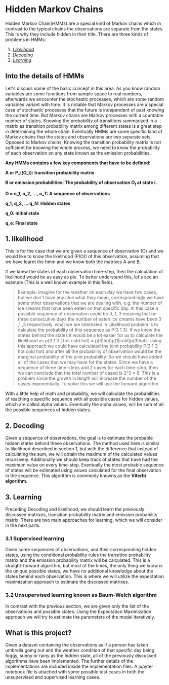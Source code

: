 # Hidden Markov Chains

Hidden Markov Chain(HMMs) are a special kind of Markov chains which in contrast to the typical chains the observations are separate from the states. This is why they include hidden in their title. There are three kinds of problems in HMMs:

1. [*Likelihood*](#1-likelihood)
2. [*Decoding*](#2-Decoding)
3. [*Learning*](#3-Learning)


## Into the details of HMMs

Let's discuss some of the basic concept in this area. As you know random variables are some functions from sample space to real numbers, afterwards we encounter the stochastic processes, which are some random variables variant with time. It is notable that Markov processes are a special case of stochastic processes that the future is independent of past knowing the current time. But Markov chains are Markov processes with a countable number of states. Knowing the probability of transitions summarized in a matrix as transition probability matrix among different states is a great step in determining the whole chain. Eventually HMMs are some specific kind of Markov chains that the states and observations are two separate sets. Opposed to Markov chains, Knowing the transition probability matrix is not sufficient for knowing the whole process, we need to know the probability of each observation on any state known as the emission probabilities.

<b>Any HMMs contains a few key components that have to be defined:

A or P_i(O_t): transition probability matrix

B or emission probabilities: The probability of observation $O_t$ at state i.

O = o_1, o_2, ..., o_T: A sequence of observations

q_1, q_2, ... q_N: Hidden states

q_0: initial state

q_e: Final state

</b>

## 1. likelihood
This is for the case that we are given a sequence of observation (O) and we would like to know the likelihood (P(O)) of this observation, assuming that we have learnt the hmm and we know both the matrixes A and B.

If we knew the states of each observation time-step, then the calculation of likelihood would be as easy as pie. To better understand this, let's see an example (This is a well known example in this field).

> Example: Imagine for the weather on each day we have two cases, but we don't have any clue what they mean, correspondingly we have some other observations that we are dealing with, e.g. the number of ice creams that have been eaten on that specific day. In this case a possible sequence of observation could be 3, 1, 3 meaning that on three consecutive days the number of eaten ice creams have been 3 ,1 ,3 respectively. what we are interested in Likelihood problem is to calculate the probability of this sequence as P(3 1 3). If we knew the states behind the states it would be a lot easier for us to calculate the likelihood as p(3 1 3 | hot cold hot) = p(3|hot)p(1|cold)p(3|hot). Using this approach we could have calculated the joint probability P(3 1 3, hot cold hot) and after all the probability of observation would be the marginal probability of the joint probability. So we should have added all of the cases that we may have for the states. Since we have a sequence of three time-steps and 2 cases for each time-step, then we can conclude that the total number of cased is 2^3 = 8. This is a problem since the growth in length will increase the number of the cases exponentially. To solve this we will use the forward algorithm.

With a little help of math and probability, we will calculate the probabilities of reaching a specific sequence with all possible cases for hidden values, which are called alpha values. Eventually the alpha values, will be sum of all the possible sequences of hidden states.


## 2. Decoding
Given a sequence of observations, the goal is to estimate the probable hidden states behind these observations. The method used here is similar to likelihood described in section 1, but with the difference that instead of calculating the sum, we will obtain the maximum of the calculated values recursively. Additionally we should keep track of states that have had the maximum value on every time-step. Eventually the most probable sequence of states will be estimated using values calculated for the final observation in the sequence. This algorithm is commonly knowns as the <b> Viterbi algorithm.</b>

## 3. Learning
Preceding Decoding and likelihood, we should learn the previously discussed matrixes, transition probability matrix and emission probability matrix. There are two main approaches for learning, which we will consider in the next parts.

### 3.1 Supervised learning
Given some sequences of observations, and their corresponding hidden states, using the conditional probability rules the transition probability matrix and the emission probability matrix will be calculated. This is a straight-forward algorithm, but most of the times, the only thing we know is the unique possible states, we have no additional knowledge about the states behind each observation. This is where we will utilize the expectation maximization approach to estimate the discussed matrixes.

### 3.2 Unsupervised learning known as Baum-Welch algorithm
In contrast with the previous section, we are given only the list of the observations and possible states. Using the Expectation Maximization approach we will try to estimate the parameters of the model iteratively.


## What is this project?
Given a dataset containing the observations as if a person has taken umbrella going out and the weather condition of that specific day being foggy, sunny or rainy as the hidden state, all of the previously discussed algorithms have been implemented. The further details of the implementations are included inside the implementation files. A jupyter notebook file is attached with some possible test cases in both the unsupervised and supervised learning cases.
